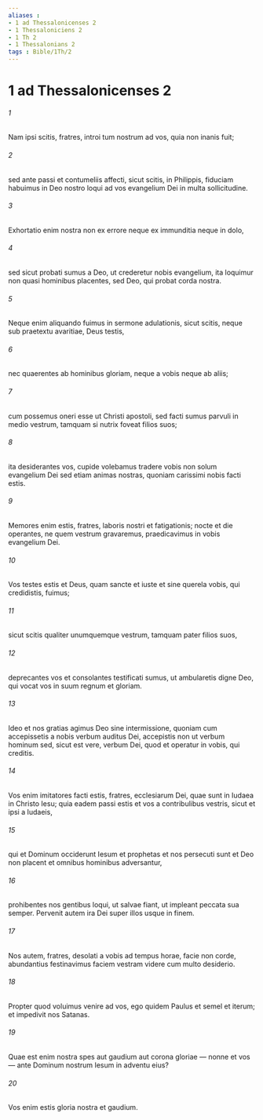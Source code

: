 ```yaml
---
aliases : 
- 1 ad Thessalonicenses 2
- 1 Thessaloniciens 2
- 1 Th 2
- 1 Thessalonians 2
tags : Bible/1Th/2
---
```


# 1 ad Thessalonicenses 2

###### 1
Nam ipsi scitis, fratres, introi tum nostrum ad vos, quia non inanis fuit; 
###### 2
sed ante passi et contumeliis affecti, sicut scitis, in Philippis, fiduciam habuimus in Deo nostro loqui ad vos evangelium Dei in multa sollicitudine. 
###### 3
Exhortatio enim nostra non ex errore neque ex immunditia neque in dolo, 
###### 4
sed sicut probati sumus a Deo, ut crederetur nobis evangelium, ita loquimur non quasi hominibus placentes, sed Deo, qui probat corda nostra. 
###### 5
Neque enim aliquando fuimus in sermone adulationis, sicut scitis, neque sub praetextu avaritiae, Deus testis, 
###### 6
nec quaerentes ab hominibus gloriam, neque a vobis neque ab aliis; 
###### 7
cum possemus oneri esse ut Christi apostoli, sed facti sumus parvuli in medio vestrum, tamquam si nutrix foveat filios suos; 
###### 8
ita desiderantes vos, cupide volebamus tradere vobis non solum evangelium Dei sed etiam animas nostras, quoniam carissimi nobis facti estis. 
###### 9
Memores enim estis, fratres, laboris nostri et fatigationis; nocte et die operantes, ne quem vestrum gravaremus, praedicavimus in vobis evangelium Dei. 
###### 10
Vos testes estis et Deus, quam sancte et iuste et sine querela vobis, qui credidistis, fuimus; 
###### 11
sicut scitis qualiter unumquemque vestrum, tamquam pater filios suos, 
###### 12
deprecantes vos et consolantes testificati sumus, ut ambularetis digne Deo, qui vocat vos in suum regnum et gloriam.
###### 13
Ideo et nos gratias agimus Deo sine intermissione, quoniam cum accepissetis a nobis verbum auditus Dei, accepistis non ut verbum hominum sed, sicut est vere, verbum Dei, quod et operatur in vobis, qui creditis. 
###### 14
Vos enim imitatores facti estis, fratres, ecclesiarum Dei, quae sunt in Iudaea in Christo Iesu; quia eadem passi estis et vos a contribulibus vestris, sicut et ipsi a Iudaeis, 
###### 15
qui et Dominum occiderunt Iesum et prophetas et nos persecuti sunt et Deo non placent et omnibus hominibus adversantur, 
###### 16
prohibentes nos gentibus loqui, ut salvae fiant, ut impleant peccata sua semper. Pervenit autem ira Dei super illos usque in finem.
###### 17
Nos autem, fratres, desolati a vobis ad tempus horae, facie non corde, abundantius festinavimus faciem vestram videre cum multo desiderio. 
###### 18
Propter quod voluimus venire ad vos, ego quidem Paulus et semel et iterum; et impedivit nos Satanas. 
###### 19
Quae est enim nostra spes aut gaudium aut corona gloriae — nonne et vos — ante Dominum nostrum Iesum in adventu eius? 
###### 20
Vos enim estis gloria nostra et gaudium.
